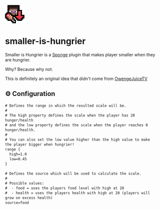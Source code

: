 ![icon](/assets/icon-64px.png)

# smaller-is-hungrier

Smaller is Hungrier is a [Sponge](https://spongepowered.org) plugin that makes player smaller when they are hungrier.

Why? Because why not.

This is definitely an original idea that didn't come from [OwengeJuiceTV](https://twitch.tv/owengejuicetv)

## ⚙️ Configuration

```hocon
# Defines the range in which the resulted scale will be.
# 
# The high property defines the scale when the player has 20 hunger/health
# and the low property defines the scale when the player reaches 0 hunger/health.
# 
# You can also set the low value higher than the high value to make the player bigger when hungrier!
range {
  high=1.0
  low=0.45
}

# Defines the source which will be used to calculate the scale.
# 
# Possible values:
#  - food = uses the players food level with high at 20
#  - health = uses the players health with high at 20 (players will grow on excess health)
source=food
```
